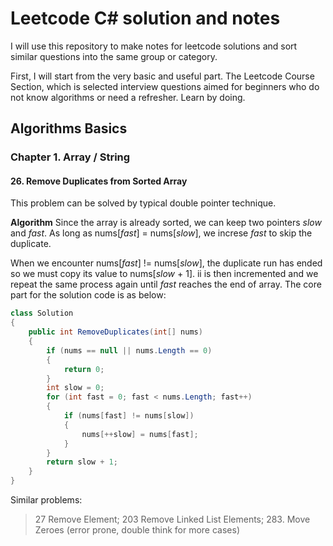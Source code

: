 # Leetcode C# solution and notes

I will use this repository to make notes for leetcode solutions and sort similar questions into the same group or category.

First, I will start from the very basic and useful part. The Leetcode Course Section, which is selected interview questions aimed for beginners who do not know algorithms or need a refresher. Learn by doing.

## Algorithms Basics

### Chapter 1. Array / String

#### 26. Remove Duplicates from Sorted Array

This problem can be solved by typical double pointer technique.

**Algorithm**
Since the array is already sorted, we can keep two pointers *slow* and *fast*. As long as nums[*fast*] = nums[*slow*], we increse *fast* to skip the duplicate.

When we encounter nums[*fast*] != nums[*slow*], the duplicate run has ended so we must copy its value to nums[*slow* + 1]. ii is then incremented and we repeat the same process again until *fast* reaches the end of array.
The core part for the solution code is as below:

```csharp
class Solution
{
    public int RemoveDuplicates(int[] nums)
    {
        if (nums == null || nums.Length == 0)
        {
            return 0;
        }
        int slow = 0;
        for (int fast = 0; fast < nums.Length; fast++)
        {
            if (nums[fast] != nums[slow])
            {
                nums[++slow] = nums[fast];
            }
        }
        return slow + 1;
    }
}
```

Similar problems:
 >27 Remove Element; 203 Remove Linked List Elements; 283. Move Zeroes (error prone, double think for more cases)